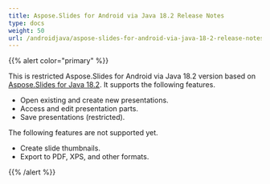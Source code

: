 ```yaml
---
title: Aspose.Slides for Android via Java 18.2 Release Notes
type: docs
weight: 50
url: /androidjava/aspose-slides-for-android-via-java-18-2-release-notes/
---
```


{{% alert color="primary" %}} 

This is restricted Aspose.Slides for Android via Java 18.2 version based on [Aspose.Slides for Java 18.2](/slides/java/aspose-slides-for-java-18-2-release-notes/). It supports the following features.

- Open existing and create new presentations.
- Access and edit presentation parts.
- Save presentations (restricted).

The following features are not supported yet.

- Create slide thumbnails.
- Export to PDF, XPS, and other formats.

{{% /alert %}}
